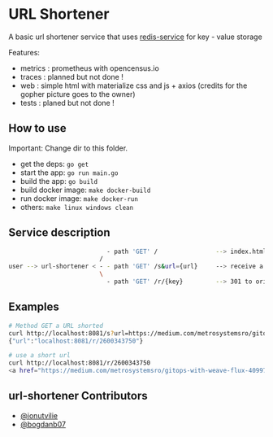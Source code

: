 # URL Shortener

A basic url shortener service that uses [redis-service](https://github.com/metrosystems-cpe/GopherLab/tree/master/redis-service) for key - value storage

Features:

- metrics : prometheus with opencensus.io
- traces  : planned but not done !
- web     : simple html with materialize css and js + axios (credits for the gopher picture goes to the owner)
- tests   : planed but not done !

## How to use

Important: Change dir to this folder.

- get the deps: `go get`
- start the app: `go run main.go`
- build the app: `go build`
- build docker image: `make docker-build`
- run docker image: `make docker-run`
- others: `make linux windows clean`


## Service description

```bash
                           - path 'GET' /                --> index.html
                         /
user --> url-shortener < - - path 'GET' /s&url={url}     --> receive a short url
                         \
                           - path 'GET' /r/{key}         --> 301 to original url
```

## Examples

```bash
# Method GET a URL shorted
curl http://localhost:8081/s?url=https://medium.com/metrosystemsro/gitops-with-weave-flux-40997e929254
{"url":"localhost:8081/r/2600343750"}

# use a short url
curl http://localhost:8081/r/2600343750
<a href="https://medium.com/metrosystemsro/gitops-with-weave-flux-40997e929254">Moved Permanently</a>.

```

## url-shortener Contributors

- [@ionutvilie](https://github.com/ionutvilie)
- [@bogdanb07](https://github.com/bogdanb07)